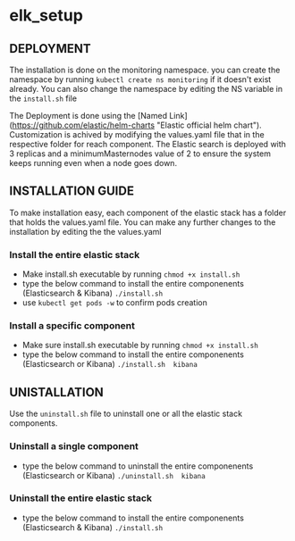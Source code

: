 # elk_setup

## DEPLOYMENT
The installation is done on the monitoring namespace. you can create the namespace by running ```kubectl create ns monitoring``` if it doesn't exist already. You can also change the namespace by editing the NS variable in the ```install.sh``` file

The Deployment is done using the  [Named Link] (https://github.com/elastic/helm-charts "Elastic official helm chart"). Customization is achived by modifying the values.yaml file that in the respective folder for reach component. 
The Elastic search is deployed with 3 replicas and a minimumMasternodes value of 2 to ensure the system keeps running even when a node goes down. 

## INSTALLATION GUIDE
To make installation easy, each component of the elastic stack has a folder that holds the values.yaml file. You can make any further changes to the installation by editing the the values.yaml
### Install the entire elastic stack

* Make install.sh executable by running ``` chmod +x install.sh ```
* type the below command to install the entire componenents (Elasticsearch & Kibana) 
        ```./install.sh ```
* use ``` kubectl get pods -w ``` to confirm pods creation
### Install a specific component

* Make sure install.sh executable by running ``` chmod +x install.sh ```
* type the below command to install the entire componenents (Elasticsearch or Kibana) 
        ```./install.sh  kibana```

## UNISTALLATION
Use the ```uninstall.sh``` file to uninstall one or all the elastic stack components.
### Uninstall a single component
* type the below command to uninstall the entire componenents (Elasticsearch or Kibana) 
        ```./uninstall.sh  kibana```
### Uninstall the entire elastic stack
* type the below command to install the entire componenents (Elasticsearch & Kibana) 
        ```./install.sh ```
